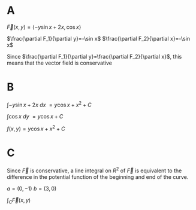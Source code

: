 # A

$\vec F(x,y)=\langle-y\sin x+2x,\cos x\rangle$

$\frac{\partial F_1}{\partial y}=-\sin x$
$\frac{\partial F_2}{\partial x}=-\sin x$

Since $\frac{\partial F_1}{\partial y}=\frac{\partial F_2}{\partial x}$, this means that the vector field is conservative

# B

$\int-y\sin x+2x~dx$
$=y\cos x+x^2+C$

$\int\cos x~dy$
$=y\cos x+C$

$f(x,y)=y\cos x+x^2+C$

# C

Since $\vec F$ is conservative, a line integral on $R^2$ of $\vec F$ is equivalent to the difference in the potential function of the beginning and end of the curve.

$a=(0,-1)$
$b=(3,0)$

$\int_C\vec F(x,y)$
